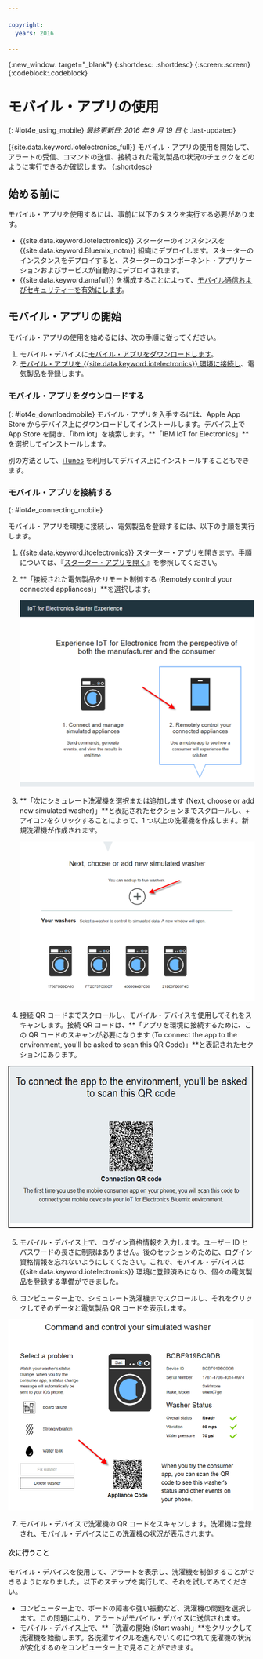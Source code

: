 ```yaml
---

copyright:
  years: 2016

---
```



<!-- Common attributes used in the template are defined as follows: -->
{:new_window: target="\_blank"}
{:shortdesc: .shortdesc}
{:screen:.screen}
{:codeblock:.codeblock}

# モバイル・アプリの使用
{: #iot4e_using_mobile}
*最終更新日: 2016 年 9 月 19 日*
{: .last-updated}

{{site.data.keyword.iotelectronics_full}} モバイル・アプリの使用を開始して、アラートの受信、コマンドの送信、接続された電気製品の状況のチェックをどのように実行できるか確認します。
{:shortdesc}

## 始める前に

モバイル・アプリを使用するには、事前に以下のタスクを実行する必要があります。
  - {{site.data.keyword.iotelectronics}} スターターのインスタンスを {{site.data.keyword.Bluemix_notm}} 組織にデプロイします。スターターのインスタンスをデプロイすると、スターターのコンポーネント・アプリケーションおよびサービスが自動的にデプロイされます。
  - {{site.data.keyword.amafull}} を構成することによって、[モバイル通信およびセキュリティーを有効にします](iotelectronics_config_mca.html)。

## モバイル・アプリの開始
モバイル・アプリの使用を始めるには、次の手順に従ってください。
1. モバイル・デバイスに[モバイル・アプリをダウンロードします](#iot4e_downloadmobile)。
2. [モバイル・アプリを {{site.data.keyword.iotelectronics}} 環境に接続し](#iot4e_connecting_mobile)、電気製品を登録します。


 ### モバイル・アプリをダウンロードする
 {: #iot4e_downloadmobile}
モバイル・アプリを入手するには、Apple App Store からデバイス上にダウンロードしてインストールします。デバイス上で App Store を開き、「ibm iot」を検索します。**「IBM IoT for Electronics」**を選択してインストールします。

 別の方法として、[iTunes](https://itunes.apple.com/us/app/ibm-iot-for-electronics/id1103404928?ls=1&mt=8) を利用してデバイス上にインストールすることもできます。


### モバイル・アプリを接続する
{: #iot4e_connecting_mobile}

モバイル・アプリを環境に接続し、電気製品を登録するには、以下の手順を実行します。

1. {{site.data.keyword.itoelectronics}} スターター・アプリを開きます。手順については、『[スターター・アプリを開く](iot4ecreatingappliances.html#iot4e_openAppMain)』を参照してください。

2. **「接続された電気製品をリモート制御する (Remotely control your connected appliances)」**を選択します。

    ![{{site.data.keyword.iotelectronics}} スターター・エクスペリエンス](images/IoT4E_remotely_option.png "{{site.data.keyword.iotelectronics}} スターター・エクスペリエンス")

3. **「次にシミュレート洗濯機を選択または追加します (Next, choose or add new simulated washer)」**と表記されたセクションまでスクロールし、+ アイコンをクリックすることによって、1 つ以上の洗濯機を作成します。新規洗濯機が作成されます。

    ![洗濯機の追加](images/IoT4E_add_washer.png "洗濯機の追加")

4.	接続 QR コードまでスクロールし、モバイル・デバイスを使用してそれをスキャンします。接続 QR コードは、**「アプリを環境に接続するために、この QR コードのスキャンが必要になります (To connect the app to the environment, you'll be asked to scan this QR Code)」**と表記されたセクションにあります。

  ![接続 QR コード。](images/iot4e_mobile_connect_QR.png "{{site.data.keyword.iotelectronics}} 接続 QR コード")

5. モバイル・デバイス上で、ログイン資格情報を入力します。ユーザー ID とパスワードの長さに制限はありません。後のセッションのために、ログイン資格情報を忘れないようにしてください。これで、モバイル・デバイスは {{site.data.keyword.iotelectronics}} 環境に登録済みになり、個々の電気製品を登録する準備ができました。

6. コンピューター上で、シミュレート洗濯機までスクロールし、それをクリックしてそのデータと電気製品 QR コードを表示します。

  ![洗濯機の選択。](images/IoT4E_mobile_washer_QR.png "洗濯機の選択。")

7.	モバイル・デバイスで洗濯機の QR コードをスキャンします。洗濯機は登録され、モバイル・デバイスにこの洗濯機の状況が表示されます。

#### 次に行うこと
モバイル・デバイスを使用して、アラートを表示し、洗濯機を制御することができるようになりました。以下のステップを実行して、それを試してみてください。
  - コンピューター上で、ボードの障害や強い振動など、洗濯機の問題を選択します。この問題により、アラートがモバイル・デバイスに送信されます。
  - モバイル・デバイス上で、**「洗濯の開始 (Start wash)」**をクリックして洗濯機を始動します。各洗濯サイクルを進んでいくのにつれて洗濯機の状況が変化するのをコンピューター上で見ることができます。
